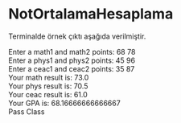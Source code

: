 # NotOrtalamaHesaplama

Terminalde örnek çıktı aşağıda verilmiştir.

Enter a math1 and math2 points: 68 78 <br />
Enter a phys1 and phys2 points: 45 96 <br />
Enter a ceac1 and ceac2 points: 35 87 <br />
Your math result is: 73.0 <br />
Your phys result is: 70.5 <br />
Your ceac result is: 61.0 <br />
Your GPA is: 68.16666666666667 <br />
Pass Class
